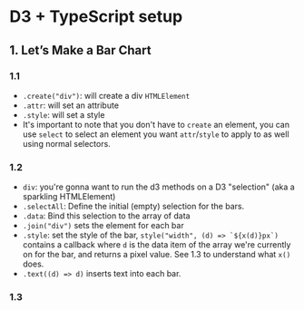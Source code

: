 # D3 + TypeScript setup

## 1. Let’s Make a Bar Chart

### 1.1
* `.create("div")`: will create a div `HTMLElement`
* `.attr`: will set an attribute
* `.style`: will set a style
* It's important to note that you don't have to `create` an element, you can use `select` to select an element you want `attr`/`style` to apply to as well using normal selectors.

### 1.2
* `div`: you're gonna want to run the d3 methods on a D3 "selection" (aka a sparkling HTMLElement)
* `.selectAll`: Define the initial (empty) selection for the bars.
* `.data`: Bind this selection to the array of data
* `.join("div")` sets the element for each bar
* `.style`: set the style of the bar, ```style("width", (d) => `${x(d)}px`)``` contains a callback where `d` is the data item of the array we're currently on for the bar, and returns a pixel value. See 1.3 to understand what `x()` does.
* `.text((d) => d)` inserts text into each bar.

### 1.3